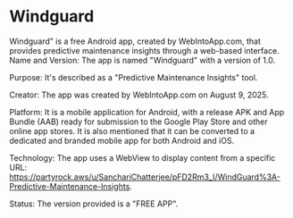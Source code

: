 # Windguard
Windguard" is a free Android app, created by WebIntoApp.com, that provides predictive maintenance insights through a web-based interface.
Name and Version: The app is named "Windguard" with a version of 1.0.


Purpose: It's described as a "Predictive Maintenance Insights" tool.






Creator: The app was created by WebIntoApp.com on August 9, 2025.




Platform: It is a mobile application for Android, with a release APK and App Bundle (AAB) ready for submission to the Google Play Store and other online app stores. It is also mentioned that it can be converted to a dedicated and branded mobile app for both Android and iOS.



Technology: The app uses a WebView to display content from a specific URL: https://partyrock.aws/u/SanchariChatterjee/pFD2Rm3_I/WindGuard%3A-Predictive-Maintenance-Insights.


Status: The version provided is a "FREE APP".
